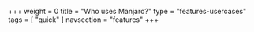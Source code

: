 +++
weight = 0
title = "Who uses Manjaro?"
type = "features-usercases"
tags = [ "quick" ]
navsection = "features"
+++

